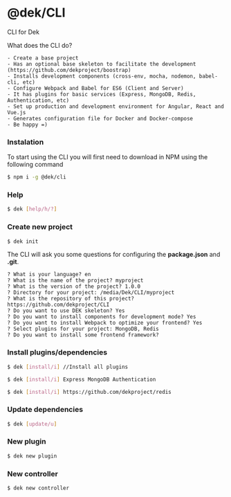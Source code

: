 # @dek/CLI

CLI for Dek

What does the CLI do?

```
- Create a base project
- Has an optional base skeleton to facilitate the development (https://github.com/dekproject/boostrap)
- Installs development components (cross-env, mocha, nodemon, babel-cli, etc)
- Configure Webpack and Babel for ES6 (Client and Server)
- It has plugins for basic services (Express, MongoDB, Redis, Authentication, etc)
- Set up production and development environment for Angular, React and Vue.js
- Generates configuration file for Docker and Docker-compose
- Be happy =)
```

### Instalation

To start using the CLI you will first need to download in NPM using the following command

```bash
$ npm i -g @dek/cli
```

### Help

```bash
$ dek [help/h/?]
```

### Create new project

```bash
$ dek init
```

The CLI will ask you some questions for configuring the **package.json** and **.git**.

```
? What is your language? en
? What is the name of the project? myproject
? What is the version of the project? 1.0.0
? Directory for your project: /media/Dek/CLI/myproject
? What is the repository of this project? https://github.com/dekproject/CLI
? Do you want to use DEK skeleton? Yes
? Do you want to install components for development mode? Yes
? Do you want to install Webpack to optimize your frontend? Yes
? Select plugins for your project: MongoDB, Redis
? Do you want to install some frontend framework?
```

### Install plugins/dependencies

```bash
$ dek [install/i] //Install all plugins
```

```bash
$ dek [install/i] Express MongoDB Authentication
```

```bash
$ dek [install/i] https://github.com/dekproject/redis
```

### Update dependencies

```bash
$ dek [update/u]
```

### New plugin

```bash
$ dek new plugin
```

### New controller

```bash
$ dek new controller
```
